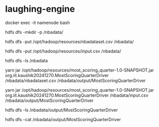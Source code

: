 # laughing-engine

docker exec -it namenode bash

hdfs dfs -mkdir -p /nbadata/

hdfs dfs -put /opt/hadoop/resources/nbadataset.csv /nbadata/

hdfs dfs -put /opt/hadoop/resources/input.csv /nbadata/

hdfs dfs -ls /nbadata

yarn jar /opt/hadoop/resources/most_scoring_quarter-1.0-SNAPSHOT.jar org.iit.kaushik20241270.MostScoringQuarterDriver /nbadata/nbadataset.csv /nbadata/output/MostScoringQuarterDriver



yarn jar /opt/hadoop/resources/most_scoring_quarter-1.0-SNAPSHOT.jar org.iit.kaushik20241270.MostScoringQuarterDriver /nbadata/input.csv /nbadata/output/MostScoringQuarterDriver

hdfs dfs -ls /nbadata/output/MostScoringQuarterDriver

hdfs dfs -cat /nbadata/output/MostScoringQuarterDriver